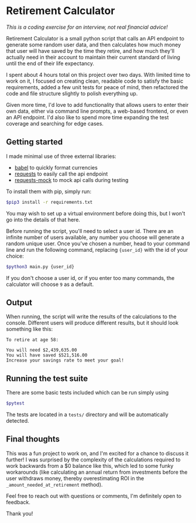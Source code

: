 # Retirement Calculator

_This is a coding exercise for an interview, not real financial advice!_

Retirement Calculator is a small python script that calls an API endpoint to generate some random user data, and then calculates how much money that user will have saved by the time they retire, and how much they'll actually need in their account to maintain their current standard of living until the end of their life expectancy.

I spent about 4 hours total on this project over two days. With limited time to work on it, I focused on creating clean, readable code to satisfy the basic requirements, added a few unit tests for peace of mind, then refactored the code and file structure slightly to polish everything up.

Given more time, I'd love to add functionality that allows users to enter their own data, either via command line prompts, a web-based frontend, or even an API endpoint. I'd also like to spend more time expanding the test coverage and searching for edge cases.

## Getting started

I made minimal use of three external libraries:
- [babel](https://babel.pocoo.org/en/latest/api/numbers.html) to quickly format currencies
- [requests](https://requests.readthedocs.io/en/latest/) to easily call the api endpoint
- [requests-mock](https://requests-mock.readthedocs.io/en/latest/) to mock api calls during testing

To install them with pip, simply run:

```bash
$pip3 install -r requirements.txt
```
You may wish to set up a virtual environment before doing this, but I won't go into the details of that here.

Before running the script, you'll need to select a user id. There are an
infinite number of users available, any number you choose will generate a
random unique user. Once you've chosen a number, head to your command line and
run the following command, replacing `{user_id}` with the id of your choice:

```bash
$python3 main.py {user_id}
```

If you don't choose a user id, or if you enter too many commands, the calculator will choose `9` as a default.

## Output

When running, the script will write the results of the calculations to the console. Different users will produce different results, but it should look something like this:

```
To retire at age 58:

You will need $2,439,635.00
You will have saved $521,516.00
Increase your savings rate to meet your goal!
```

## Running the test suite

There are some basic tests included which can be run simply using

```bash
$pytest
```

The tests are located in a `tests/` directory and will be automatically
detected.

## Final thoughts

This was a fun project to work on, and I'm excited for a chance to discuss it further! I was surprised by the complexity of the calculations required to work backwards from a $0 balance like this, which led to some funky workarounds (like calculating an annual return from investments before the user withdraws money, thereby overestimating ROI in the `_amount_needed_at_retirement` method).

Feel free to reach out with questions or comments, I'm definitely open to feedback.

Thank you!

